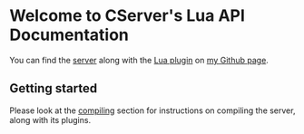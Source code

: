 # Welcome to CServer's Lua API Documentation

You can find the [server](https://github.com/igor725/cserver) along with the [Lua plugin](https://github.com/igor725/cs-lua) on [my Github page](https://github.com/igor725).

## Getting started
Please look at the [compiling](./Compilation.md) section for instructions on compiling the server, along with its plugins.

